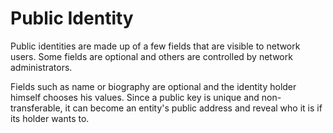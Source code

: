 # Public Identity

Public identities are made up of a few fields that are visible to network users. Some fields are optional and others are controlled by network administrators.

Fields such as name or biography are optional and the identity holder himself chooses his values. Since a public key is unique and non-transferable, it can become an entity's public address and reveal who it is if its holder wants to.
